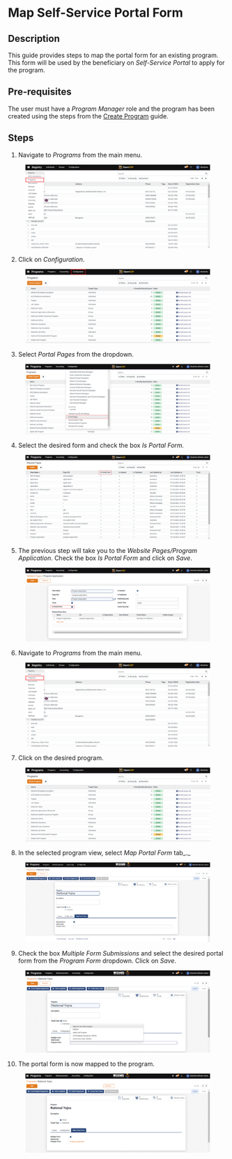# Map Self-Service Portal Form

## Description

This guide provides steps to map the portal form for an existing program. This form will be used by the beneficiary on _Self-Service Portal_ to apply for the program.

## Pre-requisites

The user must have a _Program Manager_ role and the program has been created using the steps from the [Create Program](create-a-program.md) guide.&#x20;

## Steps

1. Navigate to _Programs_ from the main menu.

<figure><img src="../../.gitbook/assets/home-page-openg2p (2).png" alt=""><figcaption></figcaption></figure>

2. Click on _Configuration_.

<figure><img src="../../.gitbook/assets/all-programs-openg2p (1) (1).png" alt=""><figcaption></figcaption></figure>

3. Select _Portal Pages_ from the dropdown.

<figure><img src="../../.gitbook/assets/program-configuration.png" alt=""><figcaption></figcaption></figure>

4. Select the desired form and check the box _Is Portal Form._&#x20;

<figure><img src="../../.gitbook/assets/is-portal-form.png" alt=""><figcaption></figcaption></figure>

5. The previous step will take you to the _Website Pages/Program Application_. Check the box _Is Portal Form_ and click on _Save_.

<figure><img src="../../.gitbook/assets/program-is-portal-form.png" alt=""><figcaption></figcaption></figure>

6. Navigate to _Programs_ from the main menu.

<figure><img src="../../.gitbook/assets/home-page-openg2p (1).png" alt=""><figcaption></figcaption></figure>

7. Click on the desired program.

<figure><img src="../../.gitbook/assets/all-programs-openg2p.png" alt=""><figcaption></figcaption></figure>

8. In the selected program view, select _Map Portal Form_ tab_._

<figure><img src="../../.gitbook/assets/map-portal-map.png" alt=""><figcaption></figcaption></figure>

9. Check the box _Multiple Form Submissions_ and select the desired portal form from the _Program Form_ dropdown. Click on _Save_.

<figure><img src="../../.gitbook/assets/map-portal-drop.png" alt=""><figcaption></figcaption></figure>

10. The portal form is now mapped to the program.

<figure><img src="../../.gitbook/assets/map-portal-result.png" alt=""><figcaption></figcaption></figure>
